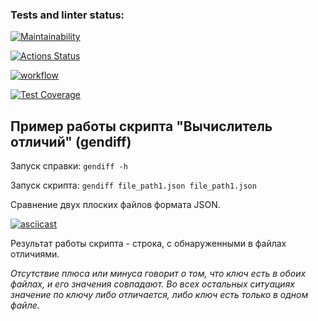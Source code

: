 ### Tests and linter status:
[![Maintainability](https://api.codeclimate.com/v1/badges/a99a88d28ad37a79dbf6/maintainability)](https://codeclimate.com/github/DzmitrySha/python-project-lvl2)

[![Actions Status](https://github.com/DzmitrySha/python-project-lvl2/workflows/hexlet-check/badge.svg)](https://github.com/DzmitrySha/python-project-lvl2/actions)

[![workflow](https://github.com/DzmitrySha/python-project-lvl2/actions/workflows/linter-check.yml/badge.svg)](https://github.com/DzmitrySha/python-project-lvl2/actions/workflows/linter-check.yml)

[![Test Coverage](https://api.codeclimate.com/v1/badges/df66c0cbbeca7d822f23/test_coverage)](https://codeclimate.com/github/DzmitrySha/python-project-lvl2/test_coverage)

## Пример работы скрипта "Вычислитель отличий" (gendiff)

Запуск справки: `gendiff -h`

Запуск скрипта: `gendiff file_path1.json file_path1.json`

Сравнение двух плоских файлов формата JSON.

[![asciicast](https://asciinema.org/a/B2pi2NsEY6WNM7aU9OBIBodvM.png)](https://asciinema.org/a/B2pi2NsEY6WNM7aU9OBIBodvM)

Результат работы скрипта - строка, с обнаруженными в файлах отличиями. 

_Отсутствие плюса или минуса говорит о том, что ключ есть в обоих файлах, и его значения совпадают. Во всех остальных ситуациях значение по ключу либо отличается, либо ключ есть только в одном файле._ 